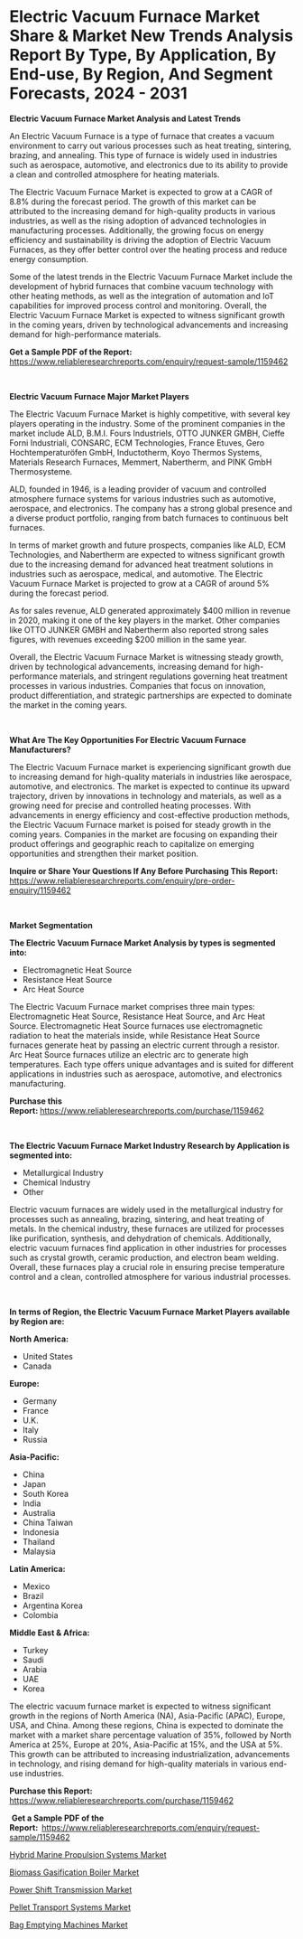 <p><h1>Electric Vacuum Furnace Market Share & Market New Trends Analysis Report By Type, By Application, By End-use, By Region, And Segment Forecasts, 2024 - 2031</h1></p><p><strong>Electric Vacuum Furnace Market Analysis and Latest Trends</strong></p>
<p><p>An Electric Vacuum Furnace is a type of furnace that creates a vacuum environment to carry out various processes such as heat treating, sintering, brazing, and annealing. This type of furnace is widely used in industries such as aerospace, automotive, and electronics due to its ability to provide a clean and controlled atmosphere for heating materials.</p><p>The Electric Vacuum Furnace Market is expected to grow at a CAGR of 8.8% during the forecast period. The growth of this market can be attributed to the increasing demand for high-quality products in various industries, as well as the rising adoption of advanced technologies in manufacturing processes. Additionally, the growing focus on energy efficiency and sustainability is driving the adoption of Electric Vacuum Furnaces, as they offer better control over the heating process and reduce energy consumption.</p><p>Some of the latest trends in the Electric Vacuum Furnace Market include the development of hybrid furnaces that combine vacuum technology with other heating methods, as well as the integration of automation and IoT capabilities for improved process control and monitoring. Overall, the Electric Vacuum Furnace Market is expected to witness significant growth in the coming years, driven by technological advancements and increasing demand for high-performance materials.</p></p>
<p><strong>Get a Sample PDF of the Report:&nbsp;</strong> <a href="https://www.reliableresearchreports.com/enquiry/request-sample/1159462">https://www.reliableresearchreports.com/enquiry/request-sample/1159462</a></p>
<p>&nbsp;</p>
<p><strong>Electric Vacuum Furnace Major Market Players</strong></p>
<p><p>The Electric Vacuum Furnace Market is highly competitive, with several key players operating in the industry. Some of the prominent companies in the market include ALD, B.M.I. Fours Industriels, OTTO JUNKER GMBH, Cieffe Forni Industriali, CONSARC, ECM Technologies, France Etuves, Gero Hochtemperaturöfen GmbH, Inductotherm, Koyo Thermos Systems, Materials Research Furnaces, Memmert, Nabertherm, and PINK GmbH Thermosysteme.</p><p>ALD, founded in 1946, is a leading provider of vacuum and controlled atmosphere furnace systems for various industries such as automotive, aerospace, and electronics. The company has a strong global presence and a diverse product portfolio, ranging from batch furnaces to continuous belt furnaces.</p><p>In terms of market growth and future prospects, companies like ALD, ECM Technologies, and Nabertherm are expected to witness significant growth due to the increasing demand for advanced heat treatment solutions in industries such as aerospace, medical, and automotive. The Electric Vacuum Furnace Market is projected to grow at a CAGR of around 5% during the forecast period.</p><p>As for sales revenue, ALD generated approximately $400 million in revenue in 2020, making it one of the key players in the market. Other companies like OTTO JUNKER GMBH and Nabertherm also reported strong sales figures, with revenues exceeding $200 million in the same year.</p><p>Overall, the Electric Vacuum Furnace Market is witnessing steady growth, driven by technological advancements, increasing demand for high-performance materials, and stringent regulations governing heat treatment processes in various industries. Companies that focus on innovation, product differentiation, and strategic partnerships are expected to dominate the market in the coming years.</p></p>
<p>&nbsp;</p>
<p><strong>What Are The Key Opportunities For Electric Vacuum Furnace Manufacturers?</strong></p>
<p><p>The Electric Vacuum Furnace market is experiencing significant growth due to increasing demand for high-quality materials in industries like aerospace, automotive, and electronics. The market is expected to continue its upward trajectory, driven by innovations in technology and materials, as well as a growing need for precise and controlled heating processes. With advancements in energy efficiency and cost-effective production methods, the Electric Vacuum Furnace market is poised for steady growth in the coming years. Companies in the market are focusing on expanding their product offerings and geographic reach to capitalize on emerging opportunities and strengthen their market position.</p></p>
<p><strong>Inquire or Share Your Questions If Any Before Purchasing This Report:</strong> <a href="https://www.reliableresearchreports.com/enquiry/pre-order-enquiry/1159462">https://www.reliableresearchreports.com/enquiry/pre-order-enquiry/1159462</a></p>
<p>&nbsp;</p>
<p><strong>Market Segmentation</strong></p>
<p><strong>The Electric Vacuum Furnace Market Analysis by types is segmented into:</strong></p>
<p><ul><li>Electromagnetic Heat Source</li><li>Resistance Heat Source</li><li>Arc Heat Source</li></ul></p>
<p><p>The Electric Vacuum Furnace market comprises three main types: Electromagnetic Heat Source, Resistance Heat Source, and Arc Heat Source. Electromagnetic Heat Source furnaces use electromagnetic radiation to heat the materials inside, while Resistance Heat Source furnaces generate heat by passing an electric current through a resistor. Arc Heat Source furnaces utilize an electric arc to generate high temperatures. Each type offers unique advantages and is suited for different applications in industries such as aerospace, automotive, and electronics manufacturing.</p></p>
<p><strong>Purchase this Report:&nbsp;</strong><a href="https://www.reliableresearchreports.com/purchase/1159462">https://www.reliableresearchreports.com/purchase/1159462</a></p>
<p>&nbsp;</p>
<p><strong>The Electric Vacuum Furnace Market Industry Research by Application is segmented into:</strong></p>
<p><ul><li>Metallurgical Industry</li><li>Chemical Industry</li><li>Other</li></ul></p>
<p><p>Electric vacuum furnaces are widely used in the metallurgical industry for processes such as annealing, brazing, sintering, and heat treating of metals. In the chemical industry, these furnaces are utilized for processes like purification, synthesis, and dehydration of chemicals. Additionally, electric vacuum furnaces find application in other industries for processes such as crystal growth, ceramic production, and electron beam welding. Overall, these furnaces play a crucial role in ensuring precise temperature control and a clean, controlled atmosphere for various industrial processes.</p></p>
<p>&nbsp;</p>
<p><strong>In terms of Region, the Electric Vacuum Furnace Market Players available by Region are:</strong></p>
<p>
    <p> <strong> North America: </strong>
        <ul>
            <li>United States</li>
            <li>Canada</li>
        </ul>
        </p> 
    <p> <strong> Europe: </strong>
        <ul>
            <li>Germany</li>
            <li>France</li>
            <li>U.K.</li>
            <li>Italy</li>
            <li>Russia</li>
        </ul>
        </p> 
    <p> <strong> Asia-Pacific: </strong>
        <ul>
            <li>China</li>
            <li>Japan</li>
            <li>South Korea</li>
            <li>India</li>
            <li>Australia</li>
            <li>China Taiwan</li>
            <li>Indonesia</li>
            <li>Thailand</li>
            <li>Malaysia</li>
        </ul>
        </p> 
    <p> <strong> Latin America: </strong>
        <ul>
            <li>Mexico</li>
            <li>Brazil</li>
            <li>Argentina Korea</li>
            <li>Colombia</li>
        </ul>
        </p> 
    <p> <strong> Middle East & Africa: </strong>
        <ul>
            <li>Turkey</li>
            <li>Saudi</li>
            <li>Arabia</li>
            <li>UAE</li>
            <li>Korea</li>
        </ul>
    </p>
    </p>
<p><p>The electric vacuum furnace market is expected to witness significant growth in the regions of North America (NA), Asia-Pacific (APAC), Europe, USA, and China. Among these regions, China is expected to dominate the market with a market share percentage valuation of 35%, followed by North America at 25%, Europe at 20%, Asia-Pacific at 15%, and the USA at 5%. This growth can be attributed to increasing industrialization, advancements in technology, and rising demand for high-quality materials in various end-use industries.</p></p>
<p><strong>Purchase this Report: </strong><a href="https://www.reliableresearchreports.com/purchase/1159462">https://www.reliableresearchreports.com/purchase/1159462</a></p>
<p>&nbsp;<strong>Get a Sample PDF of the Report:&nbsp;&nbsp;</strong><a href="https://www.reliableresearchreports.com/enquiry/request-sample/1159462">https://www.reliableresearchreports.com/enquiry/request-sample/1159462</a></p>
<p><strong></strong></p>
<p><p><a href="https://medium.com/@bricebeahan/hybrid-marine-propulsion-systems-market-report-reveals-the-latest-trends-and-growth-opportunities-d57ca9ee4859">Hybrid Marine Propulsion Systems Market</a></p><p><a href="https://medium.com/@bricebeahan/biomass-gasification-boiler-market-size-and-market-trends-complete-industry-overview-2024-to-2031-f508f2849d68">Biomass Gasification Boiler Market</a></p><p><a href="https://medium.com/@bricebeahan/power-shift-transmission-market-research-report-its-history-and-forecast-2024-to-2031-3fad9ab24507">Power Shift Transmission Market</a></p><p><a href="https://medium.com/@bricebeahan/analyzing-pellet-transport-systems-market-global-industry-perspective-and-forecast-2024-to-2031-7a1b31d10b23">Pellet Transport Systems Market</a></p><p><a href="https://medium.com/@bricebeahan/bag-emptying-machines-market-size-market-outlook-and-market-forecast-2024-to-2031-ec1bd1b6a332">Bag Emptying Machines Market</a></p></p>